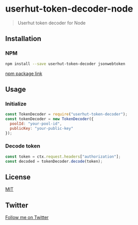 # userhut-token-decoder-node

> Userhut token decoder for Node

## Installation

### NPM

```bash
npm install --save userhut-token-decoder jsonwebtoken
```

[npm package link](https://www.npmjs.com/package/userhut-token-decoder)

## Usage

### Initialize

```javascript
const TokenDecoder = require("userhut-token-decoder");
const tokenDecoder = new TokenDecoder({
  poolId: "your-pool-id",
  publicKey: "your-public-key"
});
```

### Decode token

```javascript
const token = ctx.request.headers["authorization"];
const decoded = tokenDecoder.decode(token);
```

## License

[MIT](http://opensource.org/licenses/MIT)

## Twitter

[Follow me on Twitter](https://twitter.com/KrolsBjorn)
